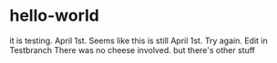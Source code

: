 # hello-world
it is testing. April 1st. 
Seems like this is still April 1st.
Try again. Edit in Testbranch
There was no cheese involved.
but there's other stuff
